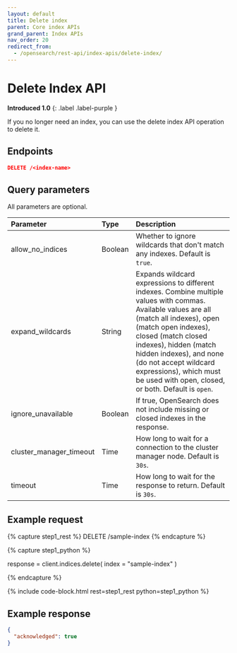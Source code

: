 ```yaml
---
layout: default
title: Delete index
parent: Core index APIs
grand_parent: Index APIs
nav_order: 20
redirect_from:
  - /opensearch/rest-api/index-apis/delete-index/
---
```


# Delete Index API
**Introduced 1.0**
{: .label .label-purple }

If you no longer need an index, you can use the delete index API operation to delete it.

## Endpoints

```json
DELETE /<index-name>
```

## Query parameters

All parameters are optional.

Parameter | Type | Description
:--- | :--- | :---
allow_no_indices | Boolean | Whether to ignore wildcards that don't match any indexes. Default is `true`.
expand_wildcards | String | Expands wildcard expressions to different indexes. Combine multiple values with commas. Available values are all (match all indexes), open (match open indexes), closed (match closed indexes), hidden (match hidden indexes), and none (do not accept wildcard expressions), which must be used with open, closed, or both. Default is `open`.
ignore_unavailable | Boolean | If true, OpenSearch does not include missing or closed indexes in the response.
cluster_manager_timeout | Time | How long to wait for a connection to the cluster manager node. Default is `30s`.
timeout | Time | How long to wait for the response to return. Default is `30s`.

## Example request

<!-- spec_insert_start
component: example_code
rest: DELETE /sample-index
-->
{% capture step1_rest %}
DELETE /sample-index
{% endcapture %}

{% capture step1_python %}


response = client.indices.delete(
  index = "sample-index"
)

{% endcapture %}

{% include code-block.html
    rest=step1_rest
    python=step1_python %}
<!-- spec_insert_end -->


## Example response
```json
{
  "acknowledged": true
}
```
